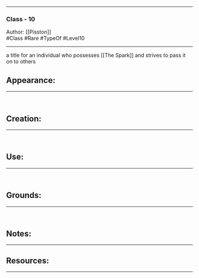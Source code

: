 - - -
### Class - 10
Author: [[Pisston]] <br> #Class  #Rare #TypeOf  #Level10
- - - 
a title for an individual who possesses [[The Spark]] and strives to pass it on to others


## Appearance:<br>
- - -

<br>

## Creation: <br>
- - -
<br>

## Use:<br>
- - -
<br>

## Grounds:<br>
- - -
<br>

## Notes:<br>
- - - 


## Resources:
- - -
